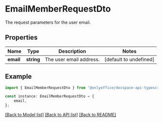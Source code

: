 # EmailMemberRequestDto

The request parameters for the user email.

## Properties

Name | Type | Description | Notes
------------ | ------------- | ------------- | -------------
**email** | **string** | The user email address. | [default to undefined]

## Example

```typescript
import { EmailMemberRequestDto } from '@onlyoffice/docspace-api-typescript';

const instance: EmailMemberRequestDto = {
    email,
};
```

[[Back to Model list]](../README.md#documentation-for-models) [[Back to API list]](../README.md#documentation-for-api-endpoints) [[Back to README]](../README.md)
